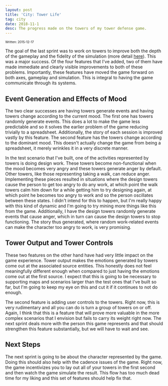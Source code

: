 ```yaml
---
layout: post
title: 'City: Tower Life'
tag: city
date: 2018-11-1
desc: The progress made on the towers of my tower defense game.
---
```


<p style="font-size:10px">Written: 2015-12-17


The goal of the last sprint was to work on towers to improve both the depth of the gameplay and the fidelity of the simulation (more detail [here](/blog/city/firstPlayable)). This was a major success. Of the four features that I've added, two of them have made immediate and clearly visible improvements to both of these problems. Importantly, these features have moved the game forward on both axes, gameplay and simulation. This is integral to having the game communicate through its systems.

## Event Generation and Effects of Mood

The two clear successes are having towers generate events and having towers change according to the current mood. The first one has towers randomly generate events. This does a lot to make the game less predictable and so it solves the earlier problem of the game reducing trivially to a spreadsheet. Additionally, the story of each session is improved vastly by this feature. The second feature has the towers change according to the dominant mood. This doesn't actually change the game from being a spreadsheet, it merely wrinkles it in a very discrete manner.


In the test scenario that I've built, one of the activities represented by towers is doing design work. These towers become non-functional when the mood becomes very angry and these towers generate anger by default. Other towers, like those representing taking a walk, can reduce anger. Implementing these pieces resulted in situations where the design towers cause the person to get too angry to do any work, at which point the walk towers calm him down for a while getting him to try designing again, at which point he becomes too angry to work and so the person oscillates between these states. I didn't intend for this to happen, but I'm really happy with this kind of dynamic and I'm going to try mining more things like this from the game. Additionally, I have the design towers randomly generate events that cause anger, which in turn can cause the design towers to stop functioning. The story thus generated, where random work-related events can make the character too angry to work, is very promising.

## Tower Output and Tower Controls

These two features on the other hand have had very little impact on the game experience. Tower output makes the emotions generated by towers come out at the associated source entities. This honestly does not feel meaningfully different enough when compared to just having the emotions come out at the first source. I expect that this is going to be necessary to supporting maps and scenarios larger than the test ones that I've built so far, but I'm going to keep my eye on this and cut it if it continues to not do enough.


The second feature is adding user controls to the towers. Right now, this is very rudimentary and all you can do is turn a group of towers on or off. Again, I think that this is a feature that will prove more valuable in the more complex scenarios that I envision but fails to carry its weight right now. The next sprint deals more with the person this game represents and that should strengthen this feature substantially, but we will have to wait and see.

## Next Steps

The next sprint is going to be about the character represented by the game. Doing this should also help with the cadence issues of the game. Right now, the game incentivizes you to lay out all of your towers in the first second and then watch the game simulate the result. This flow has too much dead time for my liking and this set of features should help fix that.

